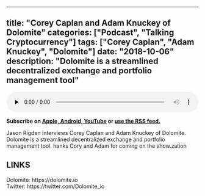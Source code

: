 
---
title: "Corey Caplan and Adam Knuckey of Dolomite"
categories: ["Podcast", "Talking Cryptocurrency"]
tags: ["Corey Caplan", "Adam Knuckey", "Dolomite"]
date: "2018-10-06"
description: "Dolomite is a streamlined decentralized exchange and portfolio management tool"
---
<p>
<audio controls="" preload="none" style="width:100%;">
  <source src="http://traffic.libsyn.com/talkingcryptocurrency/TalkingCryptocurrency_055.mp3" type="audio/mpeg">
Your browser does not support the audio element.
</audio>
</p>


<p>
<strong>
Subscribe on 
        <a href="https://itunes.apple.com/us/podcast/talking-cryptocurrency/id1388099603?mt=2app=podcast">
            Apple,
        </a>
        <a href="https://www.google.com/podcasts?feed=aHR0cDovL3RhbGtpbmdjcnlwdG9jdXJyZW5jeS5saWJzeW4uY29tL3Jzcw%3D%3D">
          Android,
        </a>
        <a href="https://www.youtube.com/channel/UCDWVKh9yZk25Y_CTut4nsOA">YouTube</a>
        or
        <a href="http://talkingcryptocurrency.libsyn.com/rss">
          use the RSS feed.
         </a>
</strong>
</p>

	
Jason Rigden interviews Corey Caplan and Adam Knuckey of Dolomite. Dolomite is a streamlined decentralized exchange and portfolio management tool. hanks Cory and Adam for coming on the show.zation

<h2>LINKS</h2>
Dolomite: https://dolomite.io<br>
Twitter: https://twitter.com/Dolomite_io<br>





